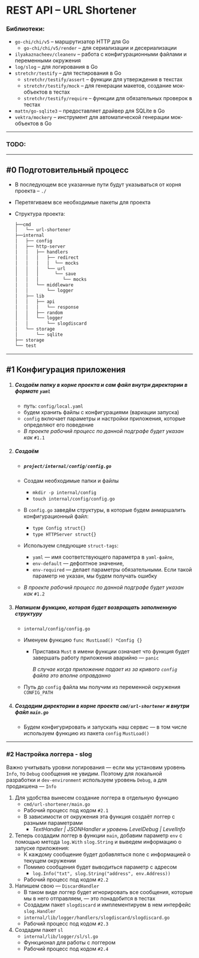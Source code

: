 # REST API – URL Shortener

### Библиотеки:

- `go-chi/chi/v5` – маршрутизатор HTTP для Go
  - `go-chi/chi/v5/render` – для сериализации и десериализации
- `ilyakaznacheev/cleanenv` – работа с конфигурационными файлами и переменными окружения
- `log/slog` – для логирования в Go
- `stretchr/testify` – для тестирования в Go
  - `stretchr/testify/assert` – функции для утверждения в текстах
  - `stretchr/testify/mock` – для генерации макетов, создание мок-объектов в тестах
  - `stretchr/testify/require` – функции для обязательных проверок в тестах
- `mattn/go-sqlite3` – предоставляет драйвер для SQLite в Go
- `vektra/mockery` – инструмент для автоматической генерации мок-объектов в Go

------
### TODO:
------

## #0 Подготовительный процесс

- В последующем все указанные пути будут указываться от корня проекта – `./`

- Перетягиваем все необходимые пакеты для проекта

- Структура проекта:

  ```markdown
  ├──cmd
  │   └── url-shortener
  ├──internal
  │   ├── config
  │   ├── http-server
  │   │   ├── handlers
  │   │   │   ├── redirect
  │   │   │   │  └── mocks
  │   │   │   └── url
  │   │   │      └── save
  │   │   │         └── mocks
  │   │   └── middleware
  │   │       └── logger
  │   ├── lib
  │   │   ├── api
  │   │   │   └── response
  │   │   ├── random
  │   │   └── logger
  │   │       └── slogdiscard
  │   └── storage
  │       └── sqlite 
  ├── storage
  └── test
  ```

------

## #1 Конфигурация приложения

1. ##### Создаём папку в корне проекта и сам файл внутри директории в формате `yaml`

   - путь: `config/local.yaml`
   - будем хранить файлы с конфигурациями (вариации запуска)
   - `config` включает параметры и настройки приложения, которые определяют его поведение
   - *В проекте рабочий процесс по данной подграфе будет указан как* `#1.1`

2. ##### Создаём 

   - ##### `project/internal/config/config.go`

   - Создам необходимые папки и файлы

     - `mkdir -p internal/config  `
     - `touch internal/config/config.go`

   - В `config.go` заведём структуры, в которые будем анмаршалить конфигурационный файл:

     - `type Config struct{}`
     - `type HTTPServer struct{}`

   - Используем следующие `struct-tags`: 

     - `yaml` — имя соответствующего параметра в `yaml-файле`,
     - `env-default` — дефолтное значение,
     - `env-required` — делает параметры обязательными. Если такой параметр не указан, мы будем получать ошибку 

   - *В проекте рабочий процесс по данной подграфе будет указан как* `#1.2`

3. ##### Напишем функцию, которая будет возвращать заполненную структуру

   - `internal/config/config.go`

   - Именуем функцию `func MustLoad() *Config {}`

     - Приставка `Must` в имени функции означает что функция будет завершать работу приложения аварийно — `panic`

       *В случае когда приложение падает из за кривого `config` файла это вполне оправданно*

   - Путь до `config` файла мы получим из переменной окружения `CONFIG_PATH`

4. ##### Создадим директории в корне проекта `cmd/url-shortener` и внутри файл `main.go`

   - Будем конфигурировать и запускать наш сервис — в том числе используем функцию из пакета `config` `MustLoad()`

------

### #2 Настройка логгера - slog

Важно учитывать уровни логирования — если мы установим уровень `Info`, то  `Debug` сообщения не увидим. Поэтому для локальной разработки и `dev-environment` используем уровень `Debug`, а для продакшена — `Info`

1. Для удобства вынесем создание логгера в отдельную функцию
   - `cmd/url-shortener/main.go` 
   - Рабочий процесс под кодом `#2.1`
   - В зависимости от окружения эта функция создаёт логгер с разными параметрами 
     - *TextHandler | JSONHandler и уровень LevelDebug | LevelInfo*
2. Теперь создадим логгер в функции `main`, добавим параметр `env` с помощью метода `log.With` `slog.String` и выведем информацию о запуске приложения:
   - К каждому сообщение будет добавляться поле с информацией о текущем окружении
   - Помимо сообщения будет выводиться параметр с адресом
     - `log.Info("txt", slog.String("address", env.Address))`
   - Рабочий процесс под кодом `#2.2`
3. Напишем свою — `DiscardHandler`
   - В таком виде логгер будет игнорировать все сообщения, которые мы в него отправляем, — это понадобится в тестах
   - Создадим пакет `slogdiscard` и имплементируем в нем интерфейс `slog.Handler`
   - `internal/lib/logger/handlers/slogdiscard/slogdiscard.go`
   - Рабочий процесс под кодом `#2.3`
4. Создадим пакет `sl`
   - `internal/lib/logger/sl/sl.go`
   - Функционал для работы с логгером
   - Рабочий процесс под кодом `#2.4`































